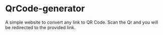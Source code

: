 # QrCode-generator
A simple website to convert any link to QR Code.
Scan the Qr and you will be redirected to the provided link.

